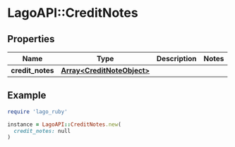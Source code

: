 # LagoAPI::CreditNotes

## Properties

| Name | Type | Description | Notes |
| ---- | ---- | ----------- | ----- |
| **credit_notes** | [**Array&lt;CreditNoteObject&gt;**](CreditNoteObject.md) |  |  |

## Example

```ruby
require 'lago_ruby'

instance = LagoAPI::CreditNotes.new(
  credit_notes: null
)
```

